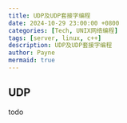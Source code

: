 ```yaml
---
title: UDP及UDP套接字编程
date: 2024-10-29 23:00:00 +0800
categories: [Tech, UNIX网络编程]
tags: [server, linux, c++]
description: UDP及UDP套接字编程
author: Payne
mermaid: true
---
```



## UDP

todo
